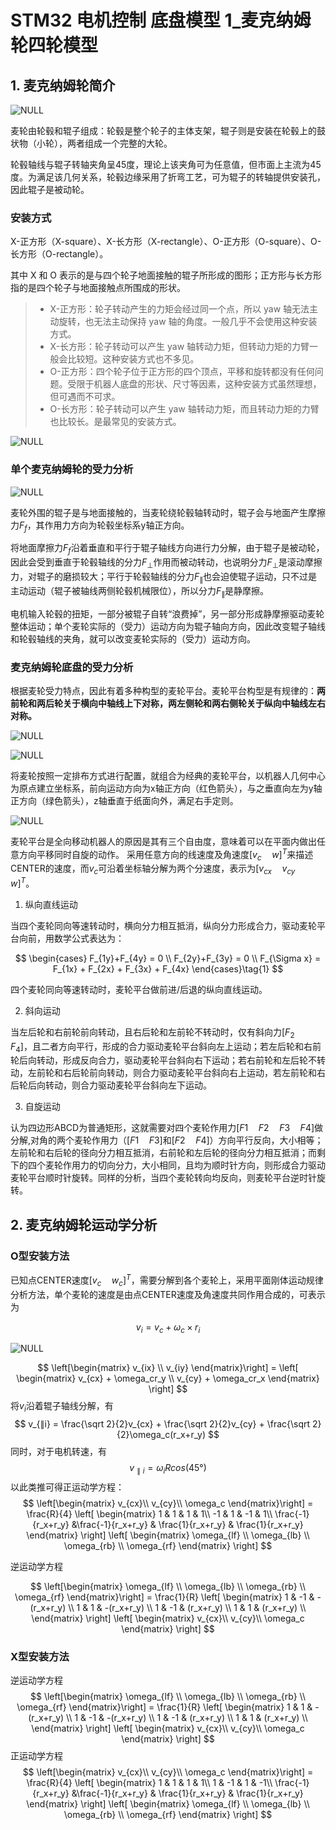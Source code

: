 # STM32 电机控制 底盘模型 1_麦克纳姆轮四轮模型

## 1. 麦克纳姆轮简介

![NULL](picture_1.jpg)

麦轮由轮毂和辊子组成：轮毂是整个轮子的主体支架，辊子则是安装在轮毂上的鼓状物（小轮），两者组成一个完整的大轮。

轮毂轴线与辊子转轴夹角呈45度，理论上该夹角可为任意值，但市面上主流为45度。为满足该几何关系，轮毂边缘采用了折弯工艺，可为辊子的转轴提供安装孔，因此辊子是被动轮。

### 安装方式

X-正方形（X-square）、X-长方形（X-rectangle）、O-正方形（O-square）、O-长方形（O-rectangle）。

其中 X 和 O 表示的是与四个轮子地面接触的辊子所形成的图形；正方形与长方形指的是四个轮子与地面接触点所围成的形状。

> - X-正方形：轮子转动产生的力矩会经过同一个点，所以 yaw 轴无法主动旋转，也无法主动保持 yaw 轴的角度。一般几乎不会使用这种安装方式。
> -  X-长方形：轮子转动可以产生 yaw 轴转动力矩，但转动力矩的力臂一般会比较短。这种安装方式也不多见。
> -  O-正方形：四个轮子位于正方形的四个顶点，平移和旋转都没有任何问题。受限于机器人底盘的形状、尺寸等因素，这种安装方式虽然理想，但可遇而不可求。
> -  O-长方形：轮子转动可以产生 yaw 轴转动力矩，而且转动力矩的力臂也比较长。是最常见的安装方式。

![NULL](picture_7.jpg)

### 单个麦克纳姆轮的受力分析

![NULL](picture_2.jpg)

麦轮外围的辊子是与地面接触的，当麦轮绕轮毂轴转动时，辊子会与地面产生摩擦力$F_f$，其作用力方向为轮毂坐标系y轴正方向。

将地面摩擦力$F_f$沿着垂直和平行于辊子轴线方向进行力分解，由于辊子是被动轮，因此会受到垂直于轮毂轴线的分力$F_⊥$作用而被动转动，也说明分力$F_⊥$是滚动摩擦力，对辊子的磨损较大；平行于轮毂轴线的分力$F_∥$也会迫使辊子运动，只不过是主动运动（辊子被轴线两侧轮毂机械限位），所以分力$F_∥$是静摩擦。

电机输入轮毂的扭矩，一部分被辊子自转“浪费掉”，另一部分形成静摩擦驱动麦轮整体运动；单个麦轮实际的（受力）运动方向为辊子轴向方向，因此改变辊子轴线和轮毂轴线的夹角，就可以改变麦轮实际的（受力）运动方向。

### 麦克纳姆轮底盘的受力分析

根据麦轮受力特点，因此有着多种构型的麦轮平台。麦轮平台构型是有规律的：**两前轮和两后轮关于横向中轴线上下对称，两左侧轮和两右侧轮关于纵向中轴线左右对称。**

![NULL](picture_4.jpg)

![NULL](picture_5.jpg)



将麦轮按照一定排布方式进行配置，就组合为经典的麦轮平台，以机器人几何中心为原点建立坐标系，前向运动方向为x轴正方向（红色箭头），与之垂直向左为y轴正方向（绿色箭头），z轴垂直于纸面向外，满足右手定则。

![NULL](picture_3.jpg)

麦轮平台是全向移动机器人的原因是其有三个自由度，意味着可以在平面内做出任意方向平移同时自旋的动作。
采用任意方向的线速度及角速度$[v_c\quad  w]^T$来描述CENTER的速度，而$v_c$可沿着坐标轴分解为两个分速度，表示为$[v_{cx} \quad v_{cy} \quad w]^T$。


1. 纵向直线运动

当四个麦轮同向等速转动时，横向分力相互抵消，纵向分力形成合力，驱动麦轮平台向前，用数学公式表达为：

$$
\begin{cases}
F_{1y}+F_{4y} = 0 \\
F_{2y}+F_{3y} = 0 \\
F_{\Sigma x} = F_{1x} + F_{2x} + F_{3x} + F_{4x}
\end{cases}\tag{1}
$$

四个麦轮同向等速转动时，麦轮平台做前进/后退的纵向直线运动。

2. 斜向运动

当左后轮和右前轮前向转动，且右后轮和左前轮不转动时，仅有斜向力$[ F_2\quad F_4]$，且二者方向平行，形成的合力驱动麦轮平台斜向左上运动；若左后轮和右前轮后向转动，形成反向合力，驱动麦轮平台斜向右下运动；若右前轮和左后轮不转动，左前轮和右后轮前向转动，则合力驱动麦轮平台斜向右上运动，若左前轮和右后轮后向转动，则合力驱动麦轮平台斜向左下运动。 

3. 自旋运动

认为四边形ABCD为普通矩形，这就需要对四个麦轮作用力$[F1 \quad  F2 \quad  F3 \quad  F4]$做分解,对角的两个麦轮作用力（$[F1 \quad F3]$和$[F2 \quad F4]$）方向平行反向，大小相等；左前轮和右后轮的径向分力相互抵消，右前轮和左后轮的径向分力相互抵消；而剩下的四个麦轮作用力的切向分力，大小相同，且均为顺时针方向，则形成合力驱动麦轮平台顺时针旋转。同样的分析，当四个麦轮转向均反向，则麦轮平台逆时针旋转。 

## 2. 麦克纳姆轮运动学分析

### O型安装方法

已知点CENTER速度$[v_c \quad w_c]^T$，需要分解到各个麦轮上，采用平面刚体运动规律分析方法，单个麦轮的速度是由点CENTER速度及角速度共同作用合成的，可表示为

$$
v_i = v_c + \omega_c × r_i
$$

![NULL](picture_6.jpg)

$$
\left[\begin{matrix}
v_{ix} \\
v_{iy}
\end{matrix}\right] = 
\left[
    \begin{matrix}
    v_{cx} + \omega_cr_y \\
    v_{cy} + \omega_cr_x
    \end{matrix}
\right]
$$
将$v_i$沿着辊子轴线分解，有
$$
v_{∥i} = \frac{\sqrt 2}{2}v_{cx} + \frac{\sqrt 2}{2}v_{cy} + \frac{\sqrt 2}{2}\omega_c(r_x+r_y)
$$
同时，对于电机转速，有
$$
v_{∥i} = \omega_iRcos(45°)
$$
以此类推可得正运动学方程：
$$
\left[\begin{matrix}
v_{cx}\\
v_{cy}\\
\omega_c
\end{matrix}\right] = \frac{R}{4}
\left[
    \begin{matrix}
    1 & 1 & 1 & 1\\
    -1 & 1 & -1 & 1\\
    \frac{-1}{r_x+r_y} &\frac{-1}{r_x+r_y} & \frac{1}{r_x+r_y} & \frac{1}{r_x+r_y}
    \end{matrix}
\right]
\left[
    \begin{matrix}
    \omega_{lf} \\
    \omega_{lb} \\
    \omega_{rb} \\
    \omega_{rf} 
    \end{matrix}
\right]
$$

逆运动学方程

$$
\left[\begin{matrix}
    \omega_{lf} \\
    \omega_{lb} \\
    \omega_{rb} \\
    \omega_{rf} 
\end{matrix}\right] = \frac{1}{R}
\left[
    \begin{matrix}
        1 & -1 & -(r_x+r_y) \\
        1 & 1 & -(r_x+r_y) \\
        1 & -1 & (r_x+r_y) \\
        1 & 1 & (r_x+r_y) \\
    \end{matrix}
\right]
\left[
    \begin{matrix}
v_{cx}\\
v_{cy}\\
\omega_c
    \end{matrix}
\right]
$$

### X型安装方法

逆运动学方程
$$
\left[\begin{matrix}
    \omega_{lf} \\
    \omega_{lb} \\
    \omega_{rb} \\
    \omega_{rf} 
\end{matrix}\right] = \frac{1}{R}
\left[
    \begin{matrix}
        1 & 1 & -(r_x+r_y) \\
        1 & -1 & -(r_x+r_y) \\
        1 & -1 & (r_x+r_y) \\
        1 & 1 & (r_x+r_y) \\
    \end{matrix}
\right]
\left[
    \begin{matrix}
v_{cx}\\
v_{cy}\\
\omega_c
    \end{matrix}
\right]
$$
正运动学方程
$$
\left[\begin{matrix}
v_{cx}\\
v_{cy}\\
\omega_c
\end{matrix}\right] = \frac{R}{4}
\left[
    \begin{matrix}
    1 & 1 & 1 & 1\\
    1 & -1 & 1 & -1\\
    \frac{-1}{r_x+r_y} &\frac{-1}{r_x+r_y} & \frac{1}{r_x+r_y} & \frac{1}{r_x+r_y}
    \end{matrix}
\right]
\left[
    \begin{matrix}
    \omega_{lf} \\
    \omega_{lb} \\
    \omega_{rb} \\
    \omega_{rf} 
    \end{matrix}
\right]
$$
